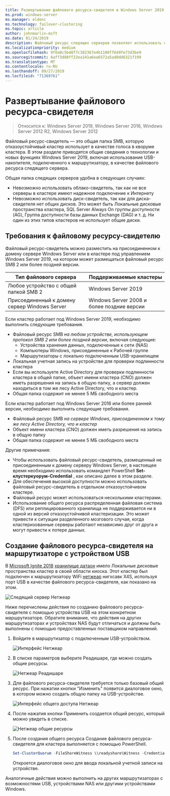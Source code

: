 ```yaml
---
title: Развертывание файлового ресурса-свидетеля в Windows Server 2019
ms.prod: windows-server
ms.manager: eldenc
ms.technology: failover-clustering
ms.topic: article
author: johnmarlin-msft
ms.date: 01/24/2019
description: Файловый ресурс следящих серверов позволяет использовать общую папку для голосования в кворуме кластера. В этом разделе описывается общая папка следящих серверов и новые функциональные возможности, включая использование USB-накопителя, подключенного к маршрутизатору, в качестве файлового ресурса следящего сервера.
ms.localizationpriority: medium
ms.openlocfilehash: 9f0a0c5b48f7c382367e4b1100ff649fe73d3be9
ms.sourcegitcommit: 6aff3d88ff22ea141a6ea6572a5ad8dd6321f199
ms.translationtype: MT
ms.contentlocale: ru-RU
ms.lasthandoff: 09/27/2019
ms.locfileid: "71369761"
---
```

# <a name="deploy-a-file-share-witness"></a>Развертывание файлового ресурса-свидетеля

> Относится к: Windows Server 2019, Windows Server 2016, Windows Server 2012 R2, Windows Server 2012

Файловый ресурс-свидетель — это общая папка SMB, которую отказоустойчивый кластер использует в качестве голоса в кворуме кластера. В этом разделе приводятся общие сведения о технологии и новых функциях Windows Server 2019, включая использование USB-накопителя, подключенного к маршрутизатору, в качестве файлового ресурса следящего сервера.

Общая папка следящих серверов удобна в следующих случаях:  

- Невозможно использовать облако-свидетель, так как не все серверы в кластере имеют надежное подключение к Интернету
- Невозможно использовать диск-свидетель, так как для диска-свидетеля нет общих дисков. Это может быть Локальные дисковые пространства кластера, SQL Server Always On группы доступности (AG), Группа доступности базы данных Exchange (DAG) и т. д.  Ни один из этих типов кластеров не использует общие диски.

## <a name="file-share-witness-requirements"></a>Требования к файловому ресурсу-свидетелю

Файловый ресурс-свидетель можно разместить на присоединенном к домену сервере Windows Server или в кластере под управлением Windows Server 2019, на котором может размещаться файловый ресурс SMB 2 или более поздней версии.

|Тип файлового сервера                 | Поддерживаемые кластеры |
|---------------------------------|--------------------|
|Любое устройство с общей папкой SMB 2 | Windows Server 2019|
|Присоединенный к домену сервер Windows Server     | Windows Server 2008 и более поздние версии|

Если кластер работает под Windows Server 2019, необходимо выполнить следующие требования.

- Файловый ресурс SMB *на любом устройстве, использующем протокол SMB 2 или более поздней версии*, включая следующие:
    - Устройства хранения данных, подключенные к сети (NAS)
    - Компьютеры Windows, присоединенные к Рабочей группе
    - Маршрутизаторы с локально подключенным USB-хранилищем
- Локальная учетная запись на устройстве для проверки подлинности кластера
- Если вы используете Active Directory для проверки подлинности кластера в общей папке, объект имени кластера (CNO) должен иметь разрешения на запись в общую папку, а сервер должен находиться в том же лесу Active Directory, что и кластер.
- Общая папка содержит не менее 5 МБ свободного места

Если кластер работает под Windows Server 2016 или более ранней версии, необходимо выполнить следующие требования.

- Файловый ресурс SMB *на сервере Windows, присоединенном к тому же лесу Active Directory, что и кластер*
- Объект имени кластера (CNO) должен иметь разрешения на запись в общую папку
- Общая папка содержит не менее 5 МБ свободного места

Другие примечания:
- Чтобы использовать файловый ресурс-свидетель, размещенный не присоединенным к домену серверу Windows Server, в настоящее время необходимо использовать командлет PowerShell **Set-клустеркуорум-Credential** , как описано далее в этом разделе.
- Для обеспечения высокой доступности можно использовать файловый ресурс-свидетель в отдельном отказоустойчивом кластере.
- Файловый ресурс может использоваться несколькими кластерами.
- Использование общего ресурса распределенная файловая система (DFS) или реплицированного хранилища не поддерживается ни в одной из версий отказоустойчивой кластеризации.  Это может привести к ситуации разделенного мозгового случая, когда кластеризованные серверы работают независимо друг от друга и могут привести к потере данных.

## <a name="creating-a-file-share-witness-on-a-router-with-a-usb-device"></a>Создание файлового ресурса-свидетеля на маршрутизаторе с устройством USB

В [Microsoft Ignite 2018](https://azure.microsoft.com/ignite/) [хранилище датаон](http://www.dataonstorage.com/) имело Локальные дисковые пространства кластер в своей области киоска.  Этот кластер был подключен к маршрутизатору WiFi [нетжеар](https://www.netgear.com) нигхсавк X4S, используя порт USB в качестве файлового ресурса-свидетеля, как показано на этом.

![Следящий сервер Нетжеар](media/File-Share-Witness/FSW1.png)

Ниже перечислены действия по созданию файлового ресурса-свидетеля с помощью устройства USB на этом конкретном маршрутизаторе.  Обратите внимание, что действия на других маршрутизаторах и устройствах NAS будут отличаться и должны быть выполнены с помощью предоставленных поставщиком направлений.


1. Войдите в маршрутизатор с подключенным USB-устройством.

   ![Интерфейс Нетжеар](media/File-Share-Witness/FSW2.png)

2. В списке параметров выберите Реадишаре, где можно создать общие ресурсы.

   ![Нетжеар Реадишаре](media/File-Share-Witness/FSW3.png)

3. Для файлового ресурса-свидетеля требуется только базовый общий ресурс.  При нажатии кнопки "Изменить" появится диалоговое окно, в котором можно создать общую папку на USB-устройстве.

   ![Интерфейс общего доступа Нетжеар](media/File-Share-Witness/FSW4.png)

4. После нажатия кнопки Применить создается общий ресурс, который можно увидеть в списке.

   ![Нетжеар общие ресурсы](media/File-Share-Witness/FSW5.png)

5. После создания общего ресурса Создание файлового ресурса-свидетеля для кластера выполняется с помощью PowerShell.

   ```PowerShell
   Set-ClusterQuorum -FileShareWitness \\readyshare\Witness -Credential (Get-Credential)
   ```

   Откроется диалоговое окно для ввода локальной учетной записи на устройстве.

Аналогичные действия можно выполнить на других маршрутизаторах с возможностями USB, устройствами NAS или другими устройствами Windows.
